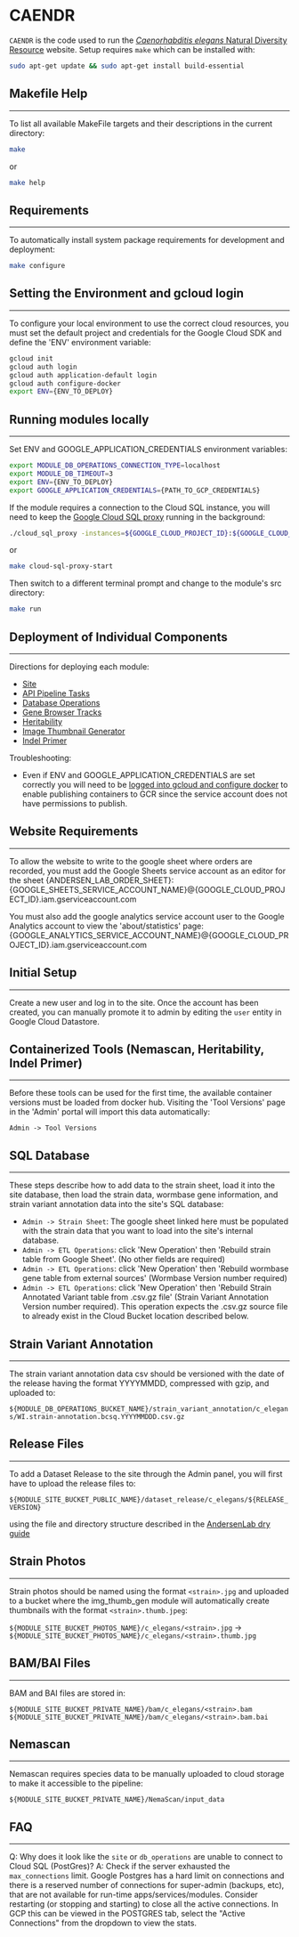 # CAENDR

`CAENDR` is the code used to run the [_Caenorhabditis elegans_ Natural Diversity Resource](https://www.elegansvariation.org) website. Setup requires `make` which can be installed with:

```bash
sudo apt-get update && sudo apt-get install build-essential
```

## Makefile Help
-------------------------------------------------------------------
To list all available MakeFile targets and their descriptions in the current directory:

```bash
make
```

or

```bash
make help
```

## Requirements
-------------------------------------------------------------------
To automatically install system package requirements for development and deployment:

```bash
make configure
```

## Setting the Environment and gcloud login
-------------------------------------------------------------------
To configure your local environment to use the correct cloud resources, you must set the default project and credentials for the Google Cloud SDK and define the 'ENV' environment variable:

```bash
gcloud init
gcloud auth login
gcloud auth application-default login
gcloud auth configure-docker
export ENV={ENV_TO_DEPLOY}
```

## Running modules locally
-------------------------------------------------------------------
Set ENV and GOOGLE_APPLICATION_CREDENTIALS environment variables:
```bash
export MODULE_DB_OPERATIONS_CONNECTION_TYPE=localhost
export MODULE_DB_TIMEOUT=3
export ENV={ENV_TO_DEPLOY}
export GOOGLE_APPLICATION_CREDENTIALS={PATH_TO_GCP_CREDENTIALS}
```

If the module requires a connection to the Cloud SQL instance, you will need to keep the [Google Cloud SQL proxy](https://cloud.google.com/sql/docs/mysql/quickstart-proxy-test#macos-64-bit) running in the background:
```bash
./cloud_sql_proxy -instances=${GOOGLE_CLOUD_PROJECT_ID}:${GOOGLE_CLOUD_REGION}:${MODULE_DB_OPERATIONS_INSTANCE_NAME} -dir=/cloudsql &
```
or
```bash
make cloud-sql-proxy-start
```

Then switch to a different terminal prompt and change to the module's src directory:
```bash
make run
```

## Deployment of Individual Components
-------------------------------------------------------------------
Directions for deploying each module:
* [Site](src/modules/api/pipeline-task/README.md)
* [API Pipeline Tasks](src/modules/api/pipeline-task/README.md)
* [Database Operations](src/modules/db_operations/README.md)
* [Gene Browser Tracks](src/modules/gene_browser_tracks/README.md)
* [Heritability](src/modules/heritability/README.md)
* [Image Thumbnail Generator](src/modules/img_thumb_gen/README.md)
* [Indel Primer](src/modules/indel_primer/README.md)

Troubleshooting:
* Even if ENV and GOOGLE_APPLICATION_CREDENTIALS are set correctly you will need to be [logged into gcloud and configure docker](#setting-the-environment-and-gcloud-login) to enable publishing containers to GCR since the service account does not have permissions to publish.

##  Website Requirements
-------------------------------------------------------------------
To allow the website to write to the google sheet where orders are recorded, you must add the Google Sheets service account as an editor for the sheet {ANDERSEN_LAB_ORDER_SHEET}:
{GOOGLE_SHEETS_SERVICE_ACCOUNT_NAME}@{GOOGLE_CLOUD_PROJECT_ID}.iam.gserviceaccount.com

You must also add the google analytics service account user to the Google Analytics account to view the 'about/statistics' page:
{GOOGLE_ANALYTICS_SERVICE_ACCOUNT_NAME}@{GOOGLE_CLOUD_PROJECT_ID}.iam.gserviceaccount.com

## Initial Setup
-------------------------------------------------------------------
Create a new user and log in to the site. Once the account has been created, you can manually promote it to admin by editing the `user` entity in Google Cloud Datastore.

## Containerized Tools (Nemascan, Heritability, Indel Primer)
-------------------------------------------------------------------
Before these tools can be used for the first time, the available container versions must be loaded from docker hub. Visiting the 'Tool Versions' page in the 'Admin' portal will import this data automatically:

`Admin -> Tool Versions`

## SQL Database
-------------------------------------------------------------------
These steps describe how to add data to the strain sheet, load it into the site database, then load the strain data, wormbase gene information, and strain variant annotation data into the site's SQL database:

- `Admin -> Strain Sheet`: The google sheet linked here must be populated with the strain data that you want to load into the site's internal database.
- `Admin -> ETL Operations`: click 'New Operation' then 'Rebuild strain table from Google Sheet'. (No other fields are required)
- `Admin -> ETL Operations`: click 'New Operation' then 'Rebuild wormbase gene table from external sources' (Wormbase Version number required)
- `Admin -> ETL Operations`: click 'New Operation' then 'Rebuild Strain Annotated Variant table from .csv.gz file' (Strain Variant Annotation Version number required). This operation expects the .csv.gz source file to already exist in the Cloud Bucket location described below.

## Strain Variant Annotation
-------------------------------------------------------------------
The strain variant annotation data csv should be versioned with the date of the release having the format YYYYMMDD, compressed with gzip, and uploaded to:

`${MODULE_DB_OPERATIONS_BUCKET_NAME}/strain_variant_annotation/c_elegans/WI.strain-annotation.bcsq.YYYYMMDDD.csv.gz`

## Release Files
-------------------------------------------------------------------
To add a Dataset Release to the site through the Admin panel, you will first have to upload the release files to:

`${MODULE_SITE_BUCKET_PUBLIC_NAME}/dataset_release/c_elegans/${RELEASE_VERSION}`

using the file and directory structure described in the [AndersenLab dry guide](https://andersenlab.org/dry-guide/2021-12-01/cendr/)

## Strain Photos
-------------------------------------------------------------------
Strain photos should be named using the format `<strain>.jpg` and uploaded to a bucket where the img_thumb_gen module will automatically create thumbnails with the format `<strain>.thumb.jpeg`:

`${MODULE_SITE_BUCKET_PHOTOS_NAME}/c_elegans/<strain>.jpg` -> `${MODULE_SITE_BUCKET_PHOTOS_NAME}/c_elegans/<strain>.thumb.jpg`

## BAM/BAI Files
-------------------------------------------------------------------
BAM and BAI files are stored in:

`${MODULE_SITE_BUCKET_PRIVATE_NAME}/bam/c_elegans/<strain>.bam`
`${MODULE_SITE_BUCKET_PRIVATE_NAME}/bam/c_elegans/<strain>.bam.bai`

## Nemascan
-------------------------------------------------------------------
Nemascan requires species data to be manually uploaded to cloud storage to make it accessible to the pipeline:

`${MODULE_SITE_BUCKET_PRIVATE_NAME}/NemaScan/input_data`

## FAQ
-------------------------------------------------------------------
Q: Why does it look like the `site` or `db_operations` are unable to connect to Cloud SQL (PostGres)?
A: Check if the server exhausted the `max_connections` limit. Google Postgres has a hard limit on connections and there is a reserved number of connections for super-admin (backups, etc), that are not available for run-time apps/services/modules. Consider restarting (or stopping and starting) to close all the active connections. In GCP this can be viewed in the POSTGRES tab, select the "Active Connections" from the dropdown to view the stats.
